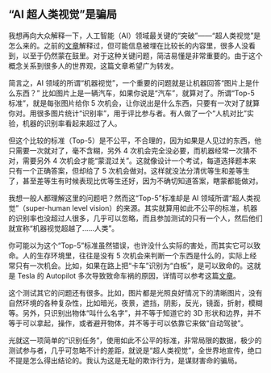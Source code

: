 <div class="inner">
<h2>“AI 超人类视觉”是骗局</h2>
<p>我想再向大众解释一下，人工智能（AI）领域最关键的“突破”——“超人类视觉”是怎么来的。之前的<a href="http://www.yinwang.org/blog-cn/2019/09/14/machine-vs-human">文章</a>解释过，但可能信息被埋在比较长的内容里，很多人没看到，以至于仍然蒙在鼓里。对于这种关键问题，简洁易懂是非常重要的。由于这个概念关系到很多人的世界观，这篇文章希望广为转发。</p>
<p>简言之，AI 领域的所谓“机器视觉”，一个重要的问题就是让机器回答“图片上是什么东西？” 比如图片上是一辆汽车，如果你说是“汽车”，就算对了。所谓“Top-5 标准”，就是每张图片给你 5 次机会，让你说出是什么东西，只要有一次对了就算你对。用很多图片统计“识别率”，用于评比参与者。有人做了一个“人机对比”实验，机器的识别率看起来超过了人。</p>
<p>但这个比较的标准（Top-5）是不公平，不合理的，因为如果是人见过的东西，他只需要一次就对了，毫不含糊，另外 4 次机会完全没必要，而机器经常一次猜不对，需要另外 4 次机会才能“蒙混过关”。这就像设计一个考试，每道选择题本来只有一个正确答案，但却给了 5 次机会做对。这样就没法分清优等生和差等生了，甚至差等生有时候表现比优等生还好，因为不确切知道答案，瞎蒙都能做对。</p>
<p>我想一般人都理解这里的问题吧？然而这“Top-5”标准却是 AI 领域所谓“超人类视觉”（super-human level vision）的来源。其实就算用如此不公平的标准，机器的识别率也没超过人很多，几乎可以忽略，而且参加测试的只有一个人，然后他们就宣称“机器视觉超越了……人类”。</p>
<p>你可能以为这个“Top-5”标准虽然错误，也许没什么实际的害处，而其实它可以致命。人的生存环境里，往往是没有 5 次机会来判断一个东西是什么的，实际上经常只有一次机会。比如，如果在路上把“卡车”识别为“白板”，是可以致命的。这就是 Tesla 的 Autopilot 多次导致致命车祸的原因，详情可以参考这篇<a href="http://www.yinwang.org/blog-cn/2016/07/10/tesla-autopilot-fatal-crash">文章</a>。</p>
<p>这个测试其它的问题还有很多。比如，图片都是光照良好情况下的清晰图片，没有自然环境的各种复杂性，比如暗光，夜景，遮挡，阴影，反光，镜面，折射，模糊等。另外，只识别出物体“叫什么名字”，并不等于知道它的 3D 形状和边界，并不等于可以拿起，操作，或者避开物体，并不等于可以依靠它来做“自动驾驶”。</p>
<p>光就这一项简单的“识别任务”，使用如此不公平的标准，非常局限的数据，极少的测试参与者，几乎可忽略不计的差距，就说是“超人类视觉”，全世界地宣传，绝口不提是怎么得出结论的。我认为这是无耻的欺诈行为，是谋财害命的骗局。</p>
</div>
<!--
<div class="ad-banner" style="margin-top: 5px">
<script async src="//pagead2.googlesyndication.com/pagead/js/adsbygoogle.js"></script>
<ins class="adsbygoogle"
                    style="display:inline-block;width:100%;height:90px"
                    data-ad-client="ca-pub-1331524016319584"
                    data-ad-slot="6657867155"></ins>
<script>(adsbygoogle = window.adsbygoogle || []).push({});</script>
</div>
<script data-ad-client="ca-pub-1331524016319584" async
            src="https://pagead2.googlesyndication.com/pagead/js/adsbygoogle.js">
</script>
        -->
    